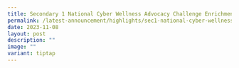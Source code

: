 ```yaml
---
title: Secondary 1 National Cyber Wellness Advocacy Challenge Enrichment (NCAC)
permalink: /latest-announcement/highlights/sec1-national-cyber-wellness-advocacy-challenge-enrichment/
date: 2023-11-08
layout: post
description: ""
image: ""
variant: tiptap
---
```

